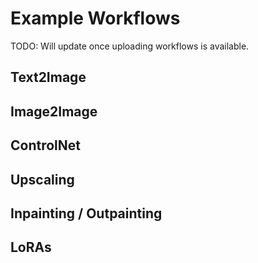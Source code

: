 # Example Workflows

TODO: Will update once uploading workflows is available.

## Text2Image

## Image2Image

## ControlNet

## Upscaling

## Inpainting / Outpainting

## LoRAs
